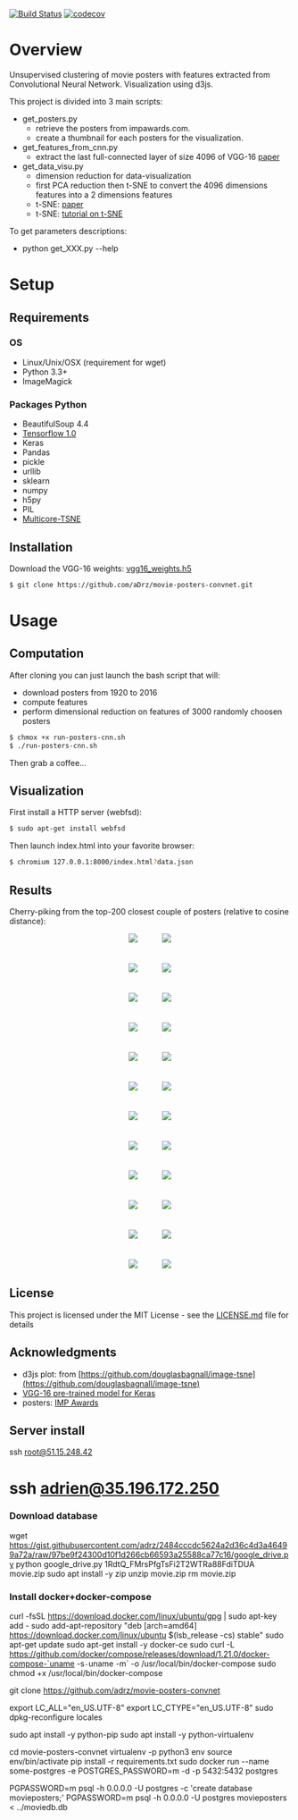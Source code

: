 [![Build
Status](https://travis-ci.org/adrz/movie-posters-convnet.svg?branch=master)](https://travis-ci.org/adrz/movie-posters-convnet)
[![codecov](https://codecov.io/gh/adrz/movie-posters-convnet/branch/master/graph/badge.svg)](https://codecov.io/gh/adrz/movie-posters-convnet)

# Overview

Unsupervised clustering of movie posters with features extracted from Convolutional Neural Network. Visualization using d3js.

This project is divided into 3 main scripts:
* get_posters.py
  * retrieve the posters from impawards.com.
  * create a thumbnail for each posters for the visualization.
* get_features_from_cnn.py
  * extract the last full-connected layer of size 4096 of VGG-16 [paper](https://arxiv.org/abs/1409.1556)
* get_data_visu.py
  * dimension reduction for data-visualization
  * first PCA reduction then t-SNE to convert the 4096 dimensions features into a 2 dimensions features
  * t-SNE: [paper](http://jmlr.org/papers/volume9/vandermaaten08a/vandermaaten08a.pdf)
  * t-SNE: [tutorial on t-SNE](http://distill.pub/2016/misread-tsne/)

To get parameters descriptions:
* python get_XXX.py --help

# Setup

## Requirements

### OS
* Linux/Unix/OSX (requirement for wget)
* Python 3.3+
* ImageMagick

### Packages Python
* BeautifulSoup 4.4
* [Tensorflow 1.0](https://www.tensorflow.org/install/)
* Keras
* Pandas
* pickle
* urllib
* sklearn
* numpy
* h5py
* PIL
* [Multicore-TSNE](https://github.com/DmitryUlyanov/Multicore-TSNE)

## Installation

Download the VGG-16 weights: [vgg16_weights.h5](https://drive.google.com/file/d/0Bz7KyqmuGsilT0J5dmRCM0ROVHc/view?usp=sharing)

```sh
$ git clone https://github.com/aDrz/movie-posters-convnet.git
```

# Usage

## Computation
After cloning you can just launch the bash script that will:
* download posters from 1920 to 2016
* compute features
* perform dimensional reduction on features of 3000 randomly choosen posters

```sh
$ chmox +x run-posters-cnn.sh
$ ./run-posters-cnn.sh
```

Then grab a coffee...

## Visualization
First install a HTTP server (webfsd):
```sh
$ sudo apt-get install webfsd
```

Then launch index.html into your favorite browser:
```sh
$ chromium 127.0.0.1:8000/index.html?data.json
```


## Results
Cherry-piking from the top-200 closest couple of posters (relative to cosine distance):

<div align = 'center'>
<a href = 'examples/thumb-1030-000.jpg'><img src = 'examples/thumb-300-000.png', hspace="20"></a>
<a href = 'examples/thumb-1030-001.jpg'><img src = 'examples/thumb-300-001.png', hspace="20"></a>
<br><br><br>
<a href = 'examples/thumb-1030-002.jpg'><img src = 'examples/thumb-300-002.png', hspace="20"></a>
<a href = 'examples/thumb-1030-003.jpg'><img src = 'examples/thumb-300-003.png', hspace="20"></a>
<br><br><br>
<a href = 'examples/thumb-1030-004.jpg'><img src = 'examples/thumb-300-004.png', hspace="20"></a>
<a href = 'examples/thumb-1030-005.jpg'><img src = 'examples/thumb-300-005.png', hspace="20"></a>
<br><br><br>
<a href = 'examples/thumb-1030-006.jpg'><img src = 'examples/thumb-300-006.png', hspace="20"></a>
<a href = 'examples/thumb-1030-007.jpg'><img src = 'examples/thumb-300-007.png', hspace="20"></a>
<br><br><br>
<a href = 'examples/thumb-1030-008.jpg'><img src = 'examples/thumb-300-008.png', hspace="20"></a>
<a href = 'examples/thumb-1030-009.jpg'><img src = 'examples/thumb-300-009.png', hspace="20"></a>
<br><br><br>
<a href = 'examples/thumb-1030-010.jpg'><img src = 'examples/thumb-300-010.png', hspace="20"></a>
<a href = 'examples/thumb-1030-011.jpg'><img src = 'examples/thumb-300-011.png', hspace="20"></a>
<br><br><br>
<a href = 'examples/thumb-1030-012.jpg'><img src = 'examples/thumb-300-012.png', hspace="20"></a>
<a href = 'examples/thumb-1030-013.jpg'><img src = 'examples/thumb-300-013.png', hspace="20"></a>
<br><br><br>
<a href = 'examples/thumb-1030-014.jpg'><img src = 'examples/thumb-300-014.png', hspace="20"></a>
<a href = 'examples/thumb-1030-015.jpg'><img src = 'examples/thumb-300-015.png', hspace="20"></a>
<br><br><br>
<a href = 'examples/thumb-1030-016.jpg'><img src = 'examples/thumb-300-016.png', hspace="20"></a>
<a href = 'examples/thumb-1030-017.jpg'><img src = 'examples/thumb-300-017.png', hspace="20"></a>
<br><br><br>
<a href = 'examples/thumb-1030-018.jpg'><img src = 'examples/thumb-300-018.png', hspace="20"></a>
<a href = 'examples/thumb-1030-019.jpg'><img src = 'examples/thumb-300-019.png', hspace="20"></a>
<br><br><br>
<a href = 'examples/thumb-1030-020.jpg'><img src = 'examples/thumb-300-020.png', hspace="20"></a>
<a href = 'examples/thumb-1030-021.jpg'><img src = 'examples/thumb-300-021.png', hspace="20"></a>
<br><br><br>
<a href = 'examples/thumb-1030-022.jpg'><img src = 'examples/thumb-300-022.png', hspace="20"></a>
<a href = 'examples/thumb-1030-023.jpg'><img src = 'examples/thumb-300-023.png', hspace="20"></a>
</div>


## License

This project is licensed under the MIT License - see the [LICENSE.md](LICENSE.md) file for details

## Acknowledgments

* d3js plot: from [https://github.com/douglasbagnall/image-tsne](https://github.com/douglasbagnall/image-tsne)
* [VGG-16 pre-trained model for Keras](https://gist.github.com/baraldilorenzo/07d7802847aaad0a35d3)
* posters: [IMP Awards](http://impawards.com)



<!-- ## Postgresql -->
<!-- sudo -u postgres createuser movieposters -->
<!-- sudo -u postgres createdb movieposters -->
<!-- sudo -u postgres psql -->
<!-- alter user movieposters with encrypted password 'm'; -->
<!-- grant all privileges on database movieposters to movieposters ; -->


## Server install
ssh root@51.15.248.42
# ssh adrien@35.196.172.250

### Download database
wget https://gist.githubusercontent.com/adrz/2484cccdc5624a2d36c4d3a46499a72a/raw/97be9f24300d10f1d266cb66593a25588ca77c16/google_drive.py
python google_drive.py 1RdtQ_FMrsPfgTsFi2T2WTRa88FdiTDUA movie.zip
sudo apt install -y zip
unzip movie.zip
rm movie.zip

### Install docker+docker-compose
curl -fsSL https://download.docker.com/linux/ubuntu/gpg | sudo apt-key add -
sudo add-apt-repository "deb [arch=amd64] https://download.docker.com/linux/ubuntu $(lsb_release -cs) stable"
sudo apt-get update
sudo apt-get install -y docker-ce
sudo curl -L https://github.com/docker/compose/releases/download/1.21.0/docker-compose-`uname -s`-`uname -m` -o /usr/local/bin/docker-compose
sudo chmod +x /usr/local/bin/docker-compose


git clone https://github.com/adrz/movie-posters-convnet

export LC_ALL="en_US.UTF-8"
export LC_CTYPE="en_US.UTF-8"
sudo dpkg-reconfigure locales

sudo apt install -y python-pip
sudo apt install -y python-virtualenv

cd movie-posters-convnet
virtualenv -p python3 env
source env/bin/activate
pip install -r requirements.txt
sudo docker run --name some-postgres -e POSTGRES_PASSWORD=m -d -p 5432:5432 postgres

PGPASSWORD=m psql -h 0.0.0.0 -U postgres -c 'create database movieposters;'
PGPASSWORD=m psql -h 0.0.0.0 -U postgres movieposters < ../moviedb.db
